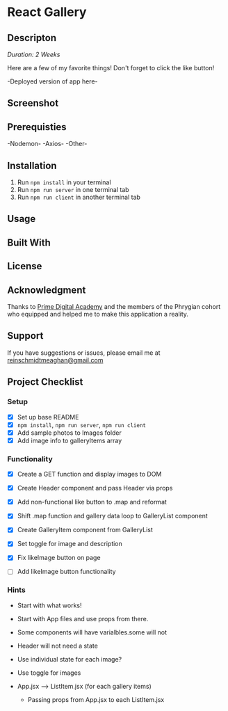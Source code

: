 # React Gallery

## Descripton

*Duration: 2 Weeks*

Here are a few of my favorite things! Don't forget to click the like button!

-Deployed version of app here-

## Screenshot

## Prerequisties 

-Nodemon-
-Axios-
-Other-

## Installation
1. Run `npm install` in your terminal
2. Run `npm run server` in one terminal tab
3. Run `npm run client` in another terminal tab

## Usage

## Built With

## License

## Acknowledgment 

Thanks to [Prime Digital Academy](https://www.primeacademy.io/) and the members of the Phrygian cohort who equipped and helped me to make this application a reality.

## Support
If you have suggestions or issues, please email me at [reinschmidtmeaghan@gmail.com](mailto:reinschmidtmeaghan@gmail.com)

## Project Checklist

### Setup
- [X] Set up base README
- [X] `npm install`, `npm run server`, `npm run client`
- [X] Add sample photos to Images folder
- [X] Add image info to galleryItems array

### Functionality
- [X] Create a GET function and display images to DOM
- [X] Create Header component and pass Header via props
- [X] Add non-functional like button to .map and reformat 
- [X] Shift .map function and gallery data loop to GalleryList component
- [X] Create GalleryItem component from GalleryList 
- [X] Set toggle for image and description
- [X] Fix likeImage button on page
- [ ] Add likeImage button functionality


### Hints
- Start with what works!
- Start with App files and use props from there. 
- Some components will have varialbles.some will not 
- Header will not need a state

- Use individual state for each image?
- Use toggle for images

- App.jsx --> ListItem.jsx (for each gallery items)
  - Passing props from App.jsx to each ListItem.jsx


